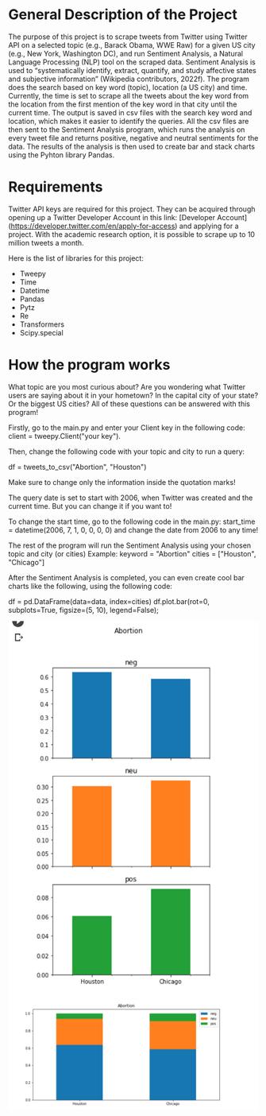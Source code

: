 # General Description of the Project

The purpose of this project is to scrape tweets from Twitter using Twitter API on a selected topic (e.g., Barack Obama, WWE Raw) for a given US city (e.g., New York, Washington DC), and run Sentiment Analysis, a Natural Language Processing (NLP) tool on the scraped data. Sentiment Analysis is used to “systematically identify, extract, quantify, and study affective states and subjective information” (Wikipedia contributors, 2022f). 
The program does the search based on key word (topic), location (a US city) and time. Currently, the time is set to scrape all the tweets about the key word from the location from the first mention of the key word in that city until the current time. The output is saved in csv files with the search key word and location, which makes it easier to identify the queries. All the csv files are then sent to the Sentiment Analysis program, which runs the analysis on every tweet file and returns positive, negative and neutral sentiments for the data. The results of the analysis is then used to create bar and stack charts using the Pyhton library Pandas. 

# Requirements

Twitter API keys are required for this project. They can be acquired through opening up a Twitter Developer Account in this link: [Developer Account] (https://developer.twitter.com/en/apply-for-access) and applying for a project. With the academic research option, it is possible to scrape up to 10 million tweets a month.  

Here is the list of libraries for this project:
* Tweepy
* Time
* Datetime
* Pandas
* Pytz
* Re
* Transformers
* Scipy.special



# How the program works

What topic are you most curious about? Are you wondering what Twitter users are saying about it in your hometown? In the capital city of your state? Or the biggest US cities? All of these questions can be answered with this program!

Firstly, go to the main.py and enter your Client key in the following code: client = tweepy.Client("your key").

Then, change the following code with your topic and city to run a query: 

df = tweets_to_csv("Abortion", "Houston")

Make sure to change only the information inside the quotation marks!

The query date is set to start with 2006, when Twitter was created and the current time. But you can change it if you want to!

To change the start time, go to the following code in the main.py:
start_time = datetime(2006, 7, 1, 0, 0, 0, 0) 
and change the date from 2006 to any time!

The rest of the program will run the Sentiment Analysis using your chosen topic and city (or cities)
Example:
keyword = "Abortion"
cities = ["Houston", "Chicago"] 

After the Sentiment Analysis is completed, you can even create cool bar charts like the following, using the following code:

df = pd.DataFrame(data=data, index=cities)
df.plot.bar(rot=0, subplots=True, figsize=(5, 10), legend=False);

![Sentiment Analysis](Step15_results.png)
![Houston vs Chicago for Abortion](step16_results.png)

